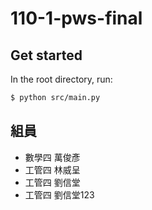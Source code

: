 # 110-1-pws-final

## Get started

In the root directory, run:

```bash
$ python src/main.py
```

## 組員

* 數學四 萬俊彥
* 工管四 林威呈
* 工管四 劉信堂
* 工管四 劉信堂123

